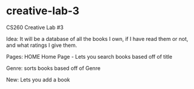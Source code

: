 # creative-lab-3
CS260 Creative Lab #3

Idea:
  It will be a database of all the books I own, if I have read them or not, and what ratings I give them.
  
Pages:
HOME
  Home Page - Lets you search books based off of title

Genre: sorts books based off of Genre

New: Lets you add a book
